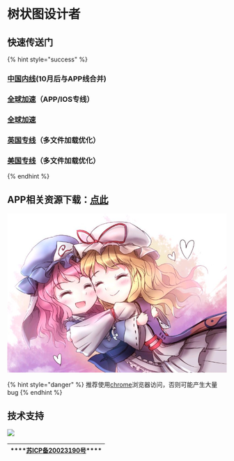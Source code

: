 # 树状图设计者

## 快速传送门

{% hint style="success" %}
### [**中国内线**](https://nov.phantom-sea-limited.ltd/)**\(10月后与APP线合并\)**

### [**全球加速**](https://cdn.phantom-sea-limited.ltd/)**（APP/IOS专线）**

### [全球加速](https://book.sirin.xyz)

### [**英国专线**](https://nov-eu.herokuapp.com/)**（多文件加载优化）**

### [**美国专线**](https://nov-us.herokuapp.com/)**（多文件加载优化）**
{% endhint %}

## APP相关资源下载：[点此](https://pan.phantom-sea-limited.ltd/#/s/vdFN)

![](.gitbook/assets/agg-zo-w-t1-yhq66o-cty.jpg)

{% hint style="danger" %}
推荐使用[chrome](https://www.google.cn/intl/zh-CN/chrome/)浏览器访问，否则可能产生大量bug
{% endhint %}

## 技术支持



![](https://i.loli.net/2020/08/27/fzokEqxSTWH7y4h.png)



| \*\*\*\*[**苏ICP备20023190号**](http://beian.miit.gov.cn/)\*\*\*\* |
| :---: |



